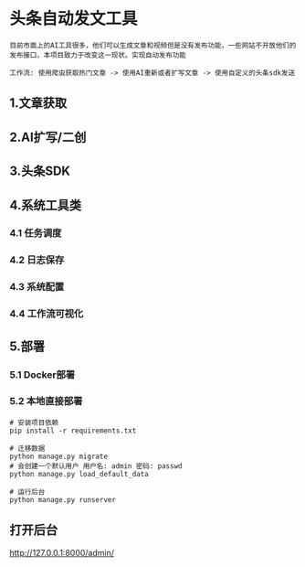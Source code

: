 # 头条自动发文工具
`目前市面上的AI工具很多，他们可以生成文章和视频但是没有发布功能，一些网站不开放他们的发布接口，本项目致力于改变这一现状。实现自动发布功能`

`工作流: 使用爬虫获取热门文章 -> 使用AI重新或者扩写文章 -> 使用自定义的头条sdk发送`

## 1.文章获取

## 2.AI扩写/二创

## 3.头条SDK

## 4.系统工具类
### 4.1 任务调度

### 4.2 日志保存

### 4.3 系统配置

### 4.4 工作流可视化

## 5.部署

### 5.1 Docker部署

### 5.2 本地直接部署

```` shell
# 安装项目依赖
pip install -r requirements.txt

# 迁移数据
python manage.py migrate
# 会创建一个默认用户 用户名: admin 密码: passwd 
python manage.py load_default_data

# 运行后台
python manage.py runserver
````

## 打开后台

http://127.0.0.1:8000/admin/

